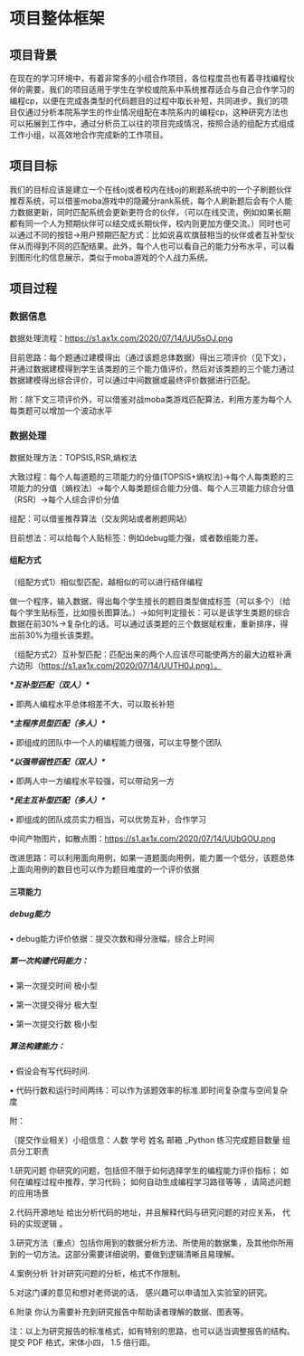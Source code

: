# 项目整体框架

## 项目背景

​        在现在的学习环境中，有着非常多的小组合作项目，各位程度员也有着寻找编程伙伴的需要，我们的项目适用于学生在学校或院系中系统推荐适合与自己合作学习的编程cp，以便在完成各类型的代码题目的过程中取长补短，共同进步。我们的项目仅通过分析本院系学生的作业情况组配在本院系内的编程cp，这种研究方法也可以拓展到工作中，通过分析员工以往的项目完成情况，按照合适的组配方式组成工作小组，以高效地合作完成新的工作项目。

## 项目目标

我们的目标应该是建立一个在线oj或者校内在线oj的刷题系统中的一个子刷题伙伴推荐系统，可以借鉴moba游戏中的隐藏分rank系统，每个人刷新题后会有个人能力数据更新，同时匹配系统会更新更符合的伙伴，（可以在线交流，例如如果长期都有同一个人为预期伙伴可以结交成长期伙伴，校内则更加方便交流。）同时也可以通过不同的按钮->用户预期匹配方式：比如说喜欢旗鼓相当的伙伴或者互补型伙伴从而得到不同的匹配结果。此外，每个人也可以看自己的能力分布水平，可以看到图形化的信息展示，类似于moba游戏的个人战力系统。

## 项目过程

### 数据信息

数据处理流程：https://s1.ax1x.com/2020/07/14/UU5sOJ.png

目前思路：每个题通过建模得出（通过该题总体数据）得出三项评价（见下文），并通过数据建模得到学生该类题的三个能力值评价，然后对该类题的三个能力通过数据建模得出综合评价，可以通过中间数据或最终评价数据进行匹配。

附：除下文三项评价外，可以借鉴对战moba类游戏匹配算法，利用方差为每个人每类题可以增加一个波动水平

### 数据处理

数据处理方法：TOPSIS,RSR,熵权法

大致过程：每个人每道题的三项能力的分值(TOPSIS+熵权法)→每个人每类题的三项能力的分值（熵权法）→每个人每类题综合能力分值、每个人三项能力综合分值（RSR）→每个人综合评价分值

组配：可以借鉴推荐算法（交友网站或者刷题网站）

目前想法：可以给每个人贴标签：例如debug能力强，或者数组能力差。

#### 组配方式

（组配方式1）相似型匹配，越相似的可以进行结伴编程

做一个程序，输入数据，得出每个学生擅长的题目类型做成标签（可以多个）（给每个学生贴标签，比如擅长图算法。）->如何判定擅长：可以是该学生类题的综合数据在前30%->复杂化的话。可以通过该类题的三个数据赋权重，重新排序，得出前30%为擅长该类题。

（组配方式2）互补型匹配：匹配出来的两个人应该尽可能使两方的最大边框补满六边形（https://s1.ax1x.com/2020/07/14/UUTH0J.png）。

***\*互补型匹配（双人）\****

• 即两人编程水平总体相差不大，可以取长补短

***\*主程序员型匹配（多人）\****

• 即组成的团队中一个人的编程能力很强，可以主导整个团队

***\*以强带弱性匹配（双人）\****

• 即两人中一方编程水平较强，可以带动另一方

***\*民主互补型匹配（多人）\****

• 即组成的团队成员实力相当，可以优势互补，合作学习



中间产物图片，如散点图：https://s1.ax1x.com/2020/07/14/UUbGOU.png

改进思路：可以利用面向用例，如果一道题面向用例，能力置一个低分，该题总体上面向用例的数目也可以作为题目难度的一个评价依据

#### 三项能力

##### debug能力

• debug能力评价依据：提交次数和得分涨幅，综合上时间

##### 第一次构建代码能力：

• 第一次提交时间  极小型

• 第一次提交得分  极大型

• 第一次提交行数  极小型

##### **算法构建能力：**

• 假设会有写代码时间.

• 代码行数和运行时间两纬：可以作为该题效率的标准.即时间复杂度与空间复杂度

附：

（提交作业相关）小组信息：人数 学号 姓名 邮箱 _Python 练习完成题目数量 组员分工职责 

1.研究问题 你研究的问题，包括但不限于如何选择学生的编程能力评价指标； 如何在编程过程中推荐，学习代码； 如何自动生成编程学习路径等等 ，请简述问题的应用场景  

2.代码开源地址 给出分析代码的地址，并且解释代码与研究问题的对应关系， 代码的实现逻辑 。

3.研究方法（重点）包括你用到的数据分析方法、所使用的数据集，及其他你所用到的一切方法。这部分需要详细说明，要做到逻辑清晰且易理解。

4.案例分析 针对研究问题的分析，格式不作限制。

5.对这门课的意见和想对老师说的话， 感兴趣可以申请加入实验室的研究。 

6.附录 你认为需要补充到研究报告中帮助读者理解的数据、图表等。 

注：以上为研究报告的标准格式，如有特别的思路，也可以适当调整报告的结构。 提交 PDF 格式，宋体小四， 1.5 倍行距。